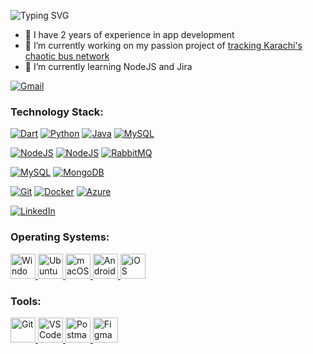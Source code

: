 ![Typing SVG](https://readme-typing-svg.demolab.com/?lines=Hi,+I'm+Sohaib+Baig!;I+develop+cross-platform+apps!;Check+out+my+projects+below!&duration=2000)

- 💪 I have 2 years of experience in app development
- 🔭 I’m currently working on my passion project of [tracking Karachi's chaotic bus network](https://github.com/sohaibbg/pointr)
- 🌱 I’m currently learning NodeJS and Jira

[![Gmail](https://img.shields.io/badge/Gmail-D14836?style=for-the-badge&logo=gmail&logoColor=white)](<sohaibbg@gmail.com>)

### Technology Stack:

[![Dart](https://img.shields.io/badge/Dart-0175C2?style=flat-square&logo=dart&logoColor=white)](https://dart.dev/)
[![Python](https://img.shields.io/badge/Python-FFD43B?style=flat-square&logo=python&logoColor=blue)](https://www.python.org/)
[![Java](https://img.shields.io/badge/Java-ED8B00?style=flat-square&logo=java&logoColor=white)](https://www.java.com/)
[![MySQL](https://img.shields.io/badge/MySQL-005C84?style=flat-square&logo=mysql&logoColor=white)](https://img.shields.io/badge/MySQL-00000F?style=flat-square&logo=mysql&logoColor=white)

[![NodeJS](https://img.shields.io/badge/Flutter-02569B?style=flat-square&logo=flutter&logoColor=white)](https://flutter.dev/)
[![NodeJS](https://img.shields.io/badge/Node.js-339933?style=flat-square&logo=nodedotjs&logoColor=white)](https://nodejs.org/)
[![RabbitMQ](https://img.shields.io/badge/-RabbitMQ-FF6600?style=flat-square&logo=RabbitMQ&logoColor=ffffff)](https://www.rabbitmq.com/)

[![MySQL](https://img.shields.io/badge/-MySQL-4479A1?style=flat-square&logo=MySQL&logoColor=ffffff)](https://www.mysql.com/)
[![MongoDB](https://img.shields.io/badge/-MongoDB-47A248?style=flat-square&logo=MongoDB&logoColor=ffffff)](https://www.mongodb.com/)

[![Git](https://img.shields.io/badge/-Git-%23F05032?style=flat-square&logo=git&logoColor=%23ffffff)](https://git-scm.com/)
[![Docker](https://img.shields.io/badge/-Docker-2496ED?style=flat-square&logo=docker&logoColor=ffffff)](https://www.docker.com/)
[![Azure](https://img.shields.io/badge/Microsoft_Azure-0089D6?style=flat-square&logo=microsoft-azure&logoColor=white)](https://azure.microsoft.com/)

[![LinkedIn](https://img.shields.io/badge/linkedin-%230077B5.svg?style=for-the-badge&logo=linkedin&logoColor=white)](https://www.linkedin.com/in/sohaibbaig1/)

### Operating Systems:

<p align="start">
    <!-- Windows -->
    <a href="https://www.microsoft.com/en-us/windows/" target="_blank"> 
        <img src="https://www.vectorlogo.zone/logos/microsoft/microsoft-icon.svg" alt="Windows" width="40" height="40"/>
    </a>
    <!-- Ubuntu -->
    <a href="https://www.ubuntu.com/" target="_blank"> 
        <img src="https://www.vectorlogo.zone/logos/ubuntu/ubuntu-icon.svg" alt="Ubuntu" width="40" height="40"/>
    </a>
    <!-- MacOS -->
    <a href="https://www.apple.com/macos" target="_blank"> 
        <img src="https://cdn.worldvectorlogo.com/logos/apple.svg" alt="macOS" width="40" height="40"/>
    </a>
    <!-- Android -->
    <a href="https://www.android.com/" target="_blank"> 
        <img src="https://cdn.worldvectorlogo.com/logos/android.svg" alt="Android" width="40" height="40"/>
    </a>
    <!-- iOS -->
    <a href="https://www.apple.com/iOS" target="_blank"> 
        <img src="https://cdn.worldvectorlogo.com/logos/ios-2.svg" alt="iOS" width="40" height="40"/>
    </a>
</p>

### Tools:


<p align="start">
    <!-- Git -->
    <a href="https://git-scm.com/" target="_blank"> 
        <img src="https://git-scm.com/images/logos/downloads/Git-Icon-1788C.svg" alt="Git" width="40" height="40"/>
    </a>
    <!-- VS Code -->
    <a href="https://code.visualstudio.com/" target="_blank"> 
        <img src="https://www.vectorlogo.zone/logos/visualstudio_code/visualstudio_code-icon.svg" alt="VS Code" width="40" height="40"/>
    </a>
    <!-- Postman -->
    <a href="https://www.postman.com" target="_blank"> 
        <img src="https://www.vectorlogo.zone/logos/getpostman/getpostman-icon.svg" alt="Postman" width="40" height="40"/>
    </a>
    <!-- Figma -->
    <a href="https://www.figma.com" target="_blank"> 
        <img src="https://cdn.worldvectorlogo.com/logos/figma-1.svg" alt="Figma" width="40" height="40"/>
    </a>
</p>
